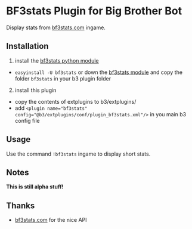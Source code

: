 BF3stats Plugin for Big Brother Bot
===================================
Display stats from [bf3stats.com](http://bf3stats.com) ingame.

Installation
------------
1. install the [bf3stats python module](https://github.com/ozon/python-bf3stats)
 - `easyinstall -U bf3stats` or down the [bf3stats module](https://github.com/ozon/python-bf3stats/zipball/master) and copy the folder `bf3stats` in your b3 plugin folder

2. install this plugin
 - copy the contents of extplugins to b3/extplugins/
 - add `<plugin name="bf3stats" config="@b3/extplugins/conf/plugin_bf3stats.xml"/>` in you main b3 config file

Usage
-----
Use the command `!bf3stats` ingame to display short stats.

Notes
-----
__This is still alpha stuff!__

Thanks
------
- [bf3stats.com](http://bf3stats.com) for the nice API

